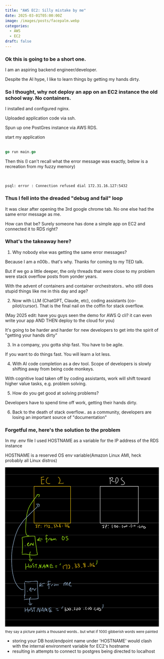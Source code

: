 ```yaml
---
title: "AWS EC2: Silly mistake by me"
date: 2025-03-01T05:00:00Z
image: /images/posts/facepalm.webp
categories:
  - AWS
  - EC2
draft: false
---
```


### Ok this is going to be a short one.

I am an aspiring backend engineer/developer.

Despite the AI hype, I like to learn things by getting my hands dirty.

### So I thought, why not deploy an app on an EC2 instance the old school way. No containers.

I installed and configured nginx.

Uploaded application code via ssh.

Spun up one PostGres instance via AWS RDS.

start my application

```go

go run main.go
```

Then this (I can't recall what the error message was exactly, below is a recreation from my fuzzy memory)

```console


psql: error : Connection refused dial 172.31.16.127:5432

```

### Thus I fell into the dreaded "debug and fail" loop

It was clear after opening the 3rd google chrome tab. No one else had the same error message as me.

How can that be? Surely someone has done a simple app on EC2 and connected it to RDS right?

### What's the takeaway here?

1. Why nobody else was getting the same error messages?

Because I am a n00b.. that's why. Thanks for coming to my TED talk.

But if we go a little deeper, the only threads that were close to my problem were stack overflow posts from yonder years.

With the advent of containers and container orchestrators.. who still does stupid things like me in this day and age?

2. Now with LLM (ChatGPT, Claude, etc), coding assistants (co-pilot/cursor). That is the final nail on the coffin for stack overflow.

(May 2025 edit: have you guys seen the demo for AWS Q cli? it can even write your app AND THEN deploy to the cloud for you)

It's going to be harder and harder for new developers to get into the spirit of "getting your hands dirty"

3. In a company, you gotta ship fast. You have to be agile.

If you want to do things fast. You will learn a lot less.

4. With AI code completion as a dev tool. Scope of developers is slowly shifting away from being code monkeys.

With cognitive load taken off by coding assistants, work will shift toward higher value tasks, e.g. problem solving.

5. How do you get good at solving problems?

Developers have to spend time off work, getting their hands dirty.

6. Back to the death of stack overflow.. as a community, developers are losing an important source of "documentation"

### Forgetful me, here's the solution to the problem

In my .env file I used HOSTNAME as a variable for the IP address of the RDS instance

HOSTNAME is a reserved OS env variable(Amazon Linux AMI, heck probably all Linux distros)

![picture describing how environment variables got the better of me](./a_thousand_words.jpeg)<sub>they say a picture paints a thousand words.. but what if 1000 gibberish words were painted</sub>

- storing your DB host/endpoint name under 'HOSTNAME' would clash with the internal environment variable for EC2's hostname
- resulting in attempts to connect to postgres being directed to localhost

